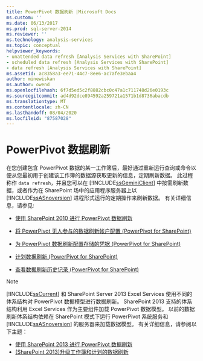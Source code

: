 ```yaml
---
title: PowerPivot 数据刷新 |Microsoft Docs
ms.custom: ''
ms.date: 06/13/2017
ms.prod: sql-server-2014
ms.reviewer: ''
ms.technology: analysis-services
ms.topic: conceptual
helpviewer_keywords:
- unattended data refresh [Analysis Services with SharePoint]
- scheduled data refresh [Analysis Services with SharePoint]
- data refresh [Analysis Services with SharePoint]
ms.assetid: ac8358a3-ee71-44c7-8ee6-ac7afe3ebaa4
author: minewiskan
ms.author: owend
ms.openlocfilehash: 6f7d5ed5c2f8882cbc0c47a1c711748d26e0193c
ms.sourcegitcommit: ad4d92dce894592a259721a1571b1d8736abacdb
ms.translationtype: MT
ms.contentlocale: zh-CN
ms.lasthandoff: 08/04/2020
ms.locfileid: "87587028"
---
```

# <a name="powerpivot-data-refresh"></a>PowerPivot 数据刷新
  在您创建包含 PowerPivot 数据的某一工作簿后，最好通过重新运行查询或命令以便从您最初用于创建该工作簿的数据源获取更新的信息，定期刷新数据。 此过程称作 `data refresh`，并且您可以在 [!INCLUDE[ssGeminiClient](../../includes/ssgeminiclient-md.md)] 中按需刷新数据，或者作为在 SharePoint 场中的应用程序服务器上以 [!INCLUDE[ssASnoversion](../../includes/ssasnoversion-md.md)] 进程形式运行的定期操作来刷新数据。 有关详细信息，请参见:  
  
-   [使用 SharePoint 2010 进行 PowerPivot 数据刷新](../powerpivot-data-refresh-with-sharepoint-2010.md)  
  
-   [将 PowerPivot 无人参与的数据刷新帐户配置 &#40;PowerPivot for SharePoint&#41;](../configure-unattended-data-refresh-account-powerpivot-sharepoint.md)  
  
-   [为 PowerPivot 数据刷新配置存储的凭据 &#40;PowerPivot for SharePoint&#41;](../configure-stored-credentials-data-refresh-powerpivot-sharepoint.md)  
  
-   [计划数据刷新 &#40;PowerPivot for SharePoint&#41;](../schedule-a-data-refresh-powerpivot-for-sharepoint.md)  
  
-   [查看数据刷新历史记录 &#40;PowerPivot for SharePoint&#41;](view-data-refresh-history-power-pivot-for-sharepoint.md)  
  
> [!NOTE]
>  [!INCLUDE[ssCurrent](../../includes/sscurrent-md.md)] 和 SharePoint Server 2013 Excel Services 使用不同的体系结构对 PowerPivot 数据模型进行数据刷新。 SharePoint 2013 支持的体系结构利用 Excel Services 作为主要组件加载 PowerPivot 数据模型。 以前的数据刷新体系结构依赖在 SharePoint 模式下运行 PowerPivot 系统服务和 [!INCLUDE[ssASnoversion](../../includes/ssasnoversion-md.md)] 的服务器来加载数据模型。 有关详细信息，请参阅以下主题：  
> 
>  -   [使用 SharePoint 2013 进行 PowerPivot 数据刷新](power-pivot-data-refresh-with-sharepoint-2013.md)  
> -   [&#40;SharePoint 2013&#41;升级工作簿和计划的数据刷新](../instances/install-windows/upgrade-workbooks-and-scheduled-data-refresh-sharepoint-2013.md)  
  
  
